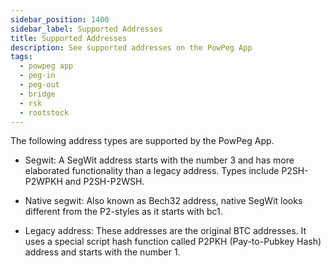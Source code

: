 ```yaml
---
sidebar_position: 1400
sidebar_label: Supported Addresses
title: Supported Addresses
description: See supported addresses on the PowPeg App
tags:
  - powpeg app
  - peg-in
  - peg-out
  - bridge
  - rsk
  - rootstock
---
```


The following address types are supported by the PowPeg App.

- Segwit:
  A SegWit address starts with the number 3 and has more elaborated functionality than a legacy address. Types include P2SH-P2WPKH and P2SH-P2WSH.

- Native segwit:
  Also known as Bech32 address, native SegWit looks different from the P2-styles as it starts with bc1.

- Legacy address:
  These addresses are the original BTC addresses. It uses a special script hash function called P2PKH (Pay-to-Pubkey Hash) address and starts with the number 1.
